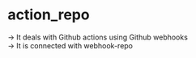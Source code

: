 # action_repo
-> It deals with Github actions using Github webhooks \
-> It is connected with webhook-repo
